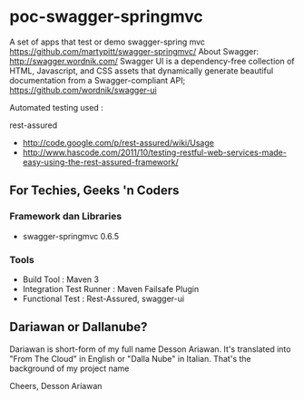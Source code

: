 poc-swagger-springmvc
======================

A set of apps that test or demo swagger-spring mvc https://github.com/martypitt/swagger-springmvc/
About Swagger: http://swagger.wordnik.com/
Swagger UI is a dependency-free collection of HTML, Javascript, and CSS assets that dynamically generate beautiful documentation from a Swagger-compliant API; https://github.com/wordnik/swagger-ui


Automated testing used : 

rest-assured
* http://code.google.com/p/rest-assured/wiki/Usage 
* http://www.hascode.com/2011/10/testing-restful-web-services-made-easy-using-the-rest-assured-framework/ 


## For Techies, Geeks 'n Coders ##

### Framework dan Libraries ###

* swagger-springmvc 0.6.5

### Tools ###

* Build Tool : Maven 3
* Integration Test Runner : Maven Failsafe Plugin
* Functional Test : Rest-Assured, swagger-ui


## Dariawan or Dallanube? ##
Dariawan is short-form of my full name Desson Ariawan. It's translated into "From The Cloud" in English or "Dalla Nube" in Italian. That's the background of my project name

Cheers,
Desson Ariawan

